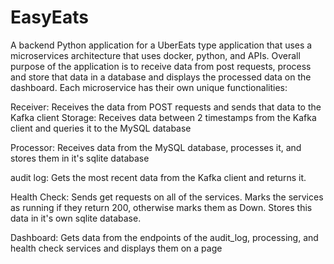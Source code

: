 # EasyEats

A backend Python application for a UberEats type application that uses a microservices architecture that uses docker, python, and APIs. Overall purpose of the application is to receive data from post requests, process and store that data in a database and displays the processed data on the dashboard. Each microservice has their own unique functionalities:

Receiver: Receives the data from POST requests and sends that data to the Kafka client
Storage: Receives data between 2 timestamps from the Kafka client and queries it to the MySQL database

Processor: Receives data from the MySQL database, processes it, and stores them in it's sqlite database

audit log: Gets the most recent data from the Kafka client and returns it. 

Health Check: Sends get requests on all of the services. Marks the services as running if they return 200, otherwise marks them as Down. Stores this data in it's own sqlite database.

Dashboard: Gets data from the endpoints of the audit_log, processing, and health check services and displays them on a page


